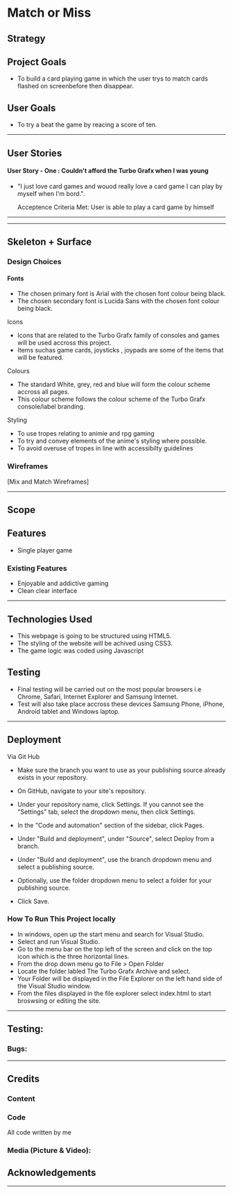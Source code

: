 # Match or Miss

## Strategy
## Project Goals

  * To build a card playing game in which the user trys to match cards flashed on screenbefore then disappear.

## User Goals

  * To try a beat the game by reacing a score of ten.
  
---

## User Stories

#### User Story - One : Couldn't afford the Turbo Grafx when I was young

  * "I just love card games and wouod really love a card game I can play by myself when I'm bord.".

    Acceptence Criteria Met: 
User is able to play a card game by himself
---


---
##  Skeleton + Surface
### Design Choices

#### Fonts
  * The chosen primary font is Arial with the chosen font colour being black.
  * The chosen secondary font is Lucida Sans with the chosen font colour being black.

Icons

  * Icons that are related to the Turbo Grafx family of consoles and games will be used accross this project.
  * Items suchas game cards, joysticks , joypads are some of the items that will be featured.

Colours
  * The standard White, grey, red and blue will form the colour scheme accross all pages.
  * This colour scheme follows the colour scheme of the Turbo Grafx console/label branding.


Styling

  * To use tropes relating to animie and rpg gaming
  * To try and convey elements of the  anime's styling where possible. 
  * To avoid overuse of tropes in line with accessibilty guidelines


### Wireframes

[Mix and Match Wireframes] 

---
## Scope
## Features
  * Single player game

### Existing Features
* Enjoyable and addictive gaming
* Clean clear interface
---
## Technologies Used
  * This webpage is going to be structured using HTML5.
  * The styling of the website will be achived using CSS3.
  * The game logic was coded using Javascript

## Testing 
  * Final testing will be carried out on the most popular browsers i.e Chrome, Safari, Internet Explorer and Samsung Internet.
  * Test will also take place accross these devices Samsung Phone, iPhone, Android tablet and Windows laptop.
    


---
## Deployment
Via Git Hub

* Make sure the branch you want to use as your publishing source already exists in your repository.

* On GitHub, navigate to your site's repository.

* Under your repository name, click  Settings. If you cannot see the "Settings" tab, select the  dropdown menu, then click Settings.

* In the "Code and automation" section of the sidebar, click  Pages.

* Under "Build and deployment", under "Source", select Deploy from a branch.

* Under "Build and deployment", use the branch dropdown menu and select a publishing source.

* Optionally, use the folder dropdown menu to select a folder for your publishing source.

*  Click Save.



### How To Run This Project locally

 * In windows, open up the start menu and search for Visual Studio.
 * Select and run Visual Studio.
 * Go to the menu bar on the top left of the screen and click on the top icon which is the three horizontal lines.
 * From the drop down menu go to File > Open Folder 
 * Locate the folder labled The Turbo Grafx Archive and select.
 * Your Folder will be displayed in the File Explorer on the left hand side of the Visual Studio window.
 * From the files displayed in the file explorer select index.html to start broswsing or editing the site.   



---

## Testing:



### Bugs:

---


## Credits


### Content


### Code
All code written by me

### Media (Picture & Video):


## Acknowledgements

---
